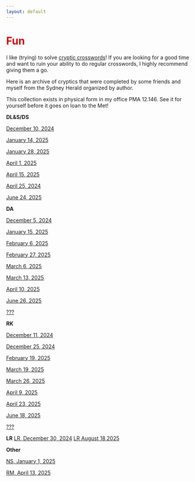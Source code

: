 ```yaml
---
layout: default
---
```


<h1 style="color: #cc0000;">Fun</h1>

I like (trying) to solve [cryptic crosswords](https://en.wikipedia.org/wiki/Cryptic_crossword)! If you are looking for a good time and want to ruin your ability to do regular crosswords, I highly recommend giving them a go. 

Here is an archive of cryptics that were completed by some friends and myself from the Sydney Herald organized by author. 

This collection exists in physical form in my office PMA 12.146. See it for yourself before it goes on loan to the Met!

 
**DL&S/DS**

 [December 10, 2024](assets/files/cryptics/DLS_12_10_24.pdf)
 
 [January 14, 2025](/assets/files/cryptics/DLS_1_14_25.pdf)
 
 [January 28, 2025](/assets/files/cryptics/DLS_1_28_25.pdf)
 
 [April 1, 2025](/assets/files/cryptics/DLS_4_1_25.pdf)
 
 [April 15, 2025](/assets/files/cryptics/DLS_4_15_25.pdf)
 
 [April 25, 2024](/assets/files/cryptics/DS_4_25_25.pdf)
 
 [June 24, 2025](/assets/files/cryptics/DLS_6_24_25.pdf)


**DA**

  
  [December 5, 2024](/assets/files/cryptics/DA_12_5_24.pdf)
   
  [January 15, 2025](/assets/files/cryptics/DA_1_15_25.pdf)
   
  [February 6, 2025](/assets/files/cryptics/DA_2_6_25.pdf)
  
  [February 27, 2025](/assets/files/cryptics/DA_2_27_25.pdf)
  
  [March 6, 2025](/assets/files/cryptics/DA_3_6_25.pdf)
  
  [March 13, 2025](/assets/files/cryptics/DA_3_13_25.pdf)
  
  [April 10, 2025](/assets/files/cryptics/DA_4_10_25.pdf)
  
  [June 26, 2025](/assets/files/cryptics/DA_6_26_25.pdf)
  
  [???](/assets/files/cryptics/DA_idk.pdf)
  

**RK**

  [December 11, 2024](/assets/files/cryptics/RK_12_11_24.pdf)
  
  [December 25, 2024](/assets/files/cryptics/RK_12_25_24.pdf)
  
  [February 19, 2025](/assets/files/cryptics/RK_2_19_25.pdf)
   
  [March 19, 2025](/assets/files/cryptics/RK_3_19_25.pdf)
  
  [March 26, 2025](/assets/files/cryptics/RK_3_26_25.pdf)
  
  [April 9, 2025](/assets/files/cryptics/RK_4_9_25.pdf)
  
  [April 23, 2025](/assets/files/cryptics/RK_4_23_25.pdf)
  
  [June 18, 2025](/assets/files/cryptics/RK_6_18_25.pdf)
  
  [???](/assets/files/cryptics/RK_idk.pdf)

  **LR**
   [LR, December 30, 2024](/assets/files/cryptics/LR_12_30_24.pdf)
   [LR August 18,2025](/assets/files/cryptics/LR_8_18.pdf)
  

**Other**

  [NS, January 1, 2025](/assets/files/cryptics/NS_1_1_25.pdf)
  
  [RM, April 13, 2025](/assets/files/cryptics/RM_4_13_25.pdf)

    


